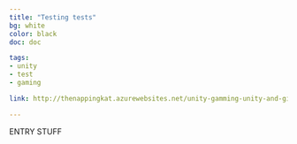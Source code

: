 ```yaml
---
title: "Testing tests"
bg: white
color: black
doc: doc

tags: 
- unity
- test
- gaming

link: http://thenappingkat.azurewebsites.net/unity-gamming-unity-and-git/

---
```


ENTRY STUFF